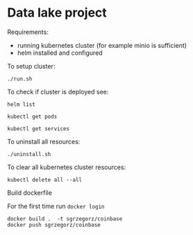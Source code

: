 # Data lake project

Requirements:
- running kubernetes cluster (for example minio is sufficient)
- helm installed and configured

To setup cluster:
```
./run.sh
```

To check if cluster is deployed see:
```
helm list
```
```
kubectl get pods
```
```
kubectl get services
```

To uninstall all resources:
```
./uninstall.sh
```

To clear all kubernetes cluster resources:
```
kubectl delete all --all
```

Build dockerfile

For the first time run
`docker login`

```
docker build .  -t sgrzegorz/coinbase
docker push sgrzegorz/coinbase
```
